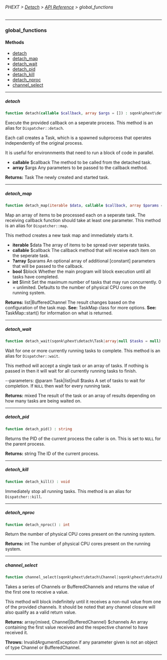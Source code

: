 ###### PHEXT > [Detach](../README.md) > [API Reference](index.md) > global_functions
------
### global_functions
#### Methods
- [detach](#detach)
- [detach_map](#detach_map)
- [detach_wait](#detach_wait)
- [detach_pid](#detach_pid)
- [detach_kill](#detach_kill)
- [detach_nproc](#detach_nproc)
- [channel_select](#channel_select)

------
##### detach
```php
function detach(callable $callback, array $args = []) : sqonk\phext\detach\Task
```
Execute the provided callback on a seperate process. This method is an alias for `Dispatcher::detach`.

Each call creates a Task, which is a spawned subprocess that operates independently of the original process.

It is useful for environnments that need to run a block of code in parallel.

- **callable** $callback The method to be called from the detached task.
- **array<mixed>** $args Any parameters to be passed to the callback method.

**Returns:**  Task The newly created and started task.


------
##### detach_map
```php
function detach_map(iterable $data, callable $callback, array $params = null, bool $block = true, int $limit = null) : sqonk\phext\detach\BufferedChannel|array
```
Map an array of items to be processed each on a seperate task. The receiving callback function should take at least one parameter. This method is an alias for `Dispatcher::map`.

This method creates a new task map and immediately starts it.

- **iterable<mixed>** $data The array of items to be spread over seperate tasks.
- **callable** $callback The callback method that will receive each item on the seperate task.
- **?array<mixed>** $params An optional array of additional [constant] parameters that will be passed to the callback.
- **bool** $block Whether the main program will block execution until all tasks have completed.
- **int** $limit Set the maximum number of tasks that may run concurrently. 0 = unlimited. Defaults to the number of physical CPU cores on the running system.

**Returns:**  list<mixed>|BufferedChannel The result changes based on the configuration of the task map. 
**See:**  TaskMap class for more options. 
**See:**  TaskMap::start() for information on what is returned.


------
##### detach_wait
```php
function detach_wait(sqonk\phext\detach\Task|array|null $tasks = null) : mixed
```
Wait for one or more currently running tasks to complete. This method is an alias for `Dispatcher::wait`.

This method will accept a single task or an array of tasks. If nothing is passed in then it will wait for all currently running tasks to finish.

--parameters: @param Task|list<Task>|null $tasks A set of tasks to wait for completion. If `NULL` then wait for every running task.

**Returns:**  mixed The result of the task or an array of results depending on how many tasks are being waited on.


------
##### detach_pid
```php
function detach_pid() : string
```
Returns the PID of the current process the caller is on. This is set to `NULL` for the parent process.

**Returns:**  string The ID of the current process.


------
##### detach_kill
```php
function detach_kill() : void
```
Immediately stop all running tasks. This method is an alias for `Dispatcher::kill`.


------
##### detach_nproc
```php
function detach_nproc() : int
```
Return the number of physical CPU cores present on the running system.

**Returns:**  int The number of physical CPU cores present on the running system.


------
##### channel_select
```php
function channel_select(sqonk\phext\detach\Channel|sqonk\phext\detach\BufferedChannel ...$channels) : array
```
Takes a series of Channels or BufferedChannels and returns the value of the first one to receive a value.

This method will block indefinitely until it receives a non-null value from one of the provided channels. It should be noted that any channel closure will also qualify as a valid return value.

**Returns:**  array{mixed, Channel|BufferedChannel} $channels An array containing the first value received and the respective channel to have received it.


**Throws:**  InvalidArgumentException if any parameter given is not an object of type Channel or BufferedChannel.


------
